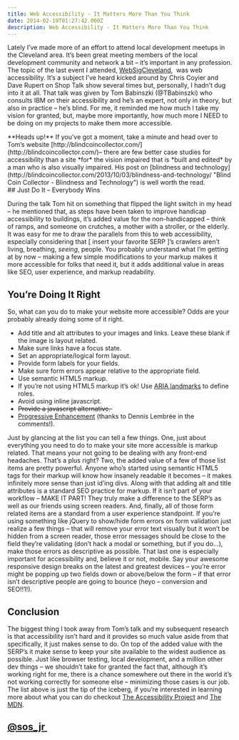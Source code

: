 ```yaml
---
title: Web Accessibility - It Matters More Than You Think
date: 2014-02-19T01:27:42.000Z
description: Web Accessibility - It Matters More Than You Think
---
```


Lately I’ve made more of an effort to attend local development meetups in the Cleveland area. It’s been great meeting members of the local development community and network a bit – it’s important in any profession. The topic of the last event I attended, [WebSigCleveland](http://websigcleveland.org "WebSigCleveland"),  was web accessibility. It’s a subject I’ve heard kicked around by Chris Coyier and Dave Rupert on Shop Talk show several times but, personally, I hadn’t dug into it at all. That talk was given by Tom Babinszki (@TBabinszki) who consults IBM on their accessibility and he’s an expert, not only in theory, but also in practice – he’s blind. For me, it reminded me how much I take my vision for granted, but, maybe more importantly, how much more I NEED to be doing on my projects to make them more accessible.

<div class="alert alert-info"><span class="alert-before"></span><span class="alert-after"></span><div class="alert-wrapper">**Heads up!** If you’ve got a moment, take a minute and head over to Tom’s website [http://blindcoincollector.com/](http://blindcoincollector.com/)– there are few better case studies for accessibility than a site *for* the vision impaired that is *built and edited* by a man who is also visually impaired. His post on [blindness and technology](http://blindcoincollector.com/2013/10/03/blindness-and-technology/ "Blind Coin Collector - Blindness and Technology") is well worth the read.  
<span class="ico-st alert-close"></span></div><div class="clear"></div></div>
## Just Do It – Everybody Wins

During the talk Tom hit on something that flipped the light switch in my head – he mentioned that, as steps have been taken to improve handicap accessibility to buildings, it’s added value for the non-handicapped – think of ramps, and someone on crutches, a mother with a stroller, or the elderly. It was easy for me to draw the parallels from this to web accessibility, especially considering that [ insert your favorite SERP ]’s crawlers aren’t living, breathing, *seeing*, people. You probably understand what I’m getting at by now – making a few simple modifications to your markup makes it more accessible for folks that need it, but it adds additional value in areas like SEO, user experience, and markup readability.


## You’re Doing It Right

So, what can you do to make your website more accessible? Odds are your probably already doing some of it right.

- Add title and alt attributes to your images and links. Leave these blank if the image is layout related.
- Make sure links have a focus state.
- Set an appropriate/logical form layout.
- Provide form labels for your fields.
- Make sure form errors appear relative to the appropriate field.
- Use semantic HTML5 markup.
- If you’re not using HTML5 markup it’s ok! Use [ARIA landmarks](http://www.w3.org/WAI/GL/wiki/Using_ARIA_landmarks_to_identify_regions_of_a_page "ARIA Landmarks") to define roles.
- Avoid using inline javascript.
- <del>Provide a javascript alternative. </del>
- [Progressive Enhancement](http://alistapart.com/article/progressiveenhancementwithjavascript "Progressive Enhancement with Javascript") (thanks to Dennis Lembrée in the comments!).

Just by glancing at the list you can tell a few things. One, just about everything you need to do to make your site more accessible is markup related. That means your not going to be dealing with any front-end headaches. That’s a plus right? Two, the added value of a few of those list items are pretty powerful. Anyone who’s started using semantic HTML5 tags for their markup will know how insanely readable it becomes – it makes infinitely more sense than just id’ing divs. Along with that adding alt and title attributes is a standard SEO practice for markup. If it isn’t part of your workflow – MAKE IT PART! They truly make a difference to the SERP’s as well as our friends using screen readers. And, finally, all of those form related items are a standard from a user experience standpoint. If you’re using something like jQuery to show/hide form errors on form validation just realize a few things – that will remove your error text visually but it won’t be hidden from a screen reader, those error messages should be close to the field they’re validating (don’t hack a modal or something, but if you do…), make those errors as descriptive as possible. That last one is especially important for accessibility and, believe it or not, mobile. Say your awesome responsive design breaks on the latest and greatest devices – you’re error might be popping up two fields down or above/below the form – if that error isn’t descriptive people are going to bounce (heyo – conversion and SEO!!1!).


## Conclusion

The biggest thing I took away from Tom’s talk and my subsequent research is that accessibility isn’t hard and it provides so much value aside from that specifically, it just makes sense to do. On top of the added value with the SERP’s it make sense to keep your site available to the widest audience as possible. Just like browser testing, local development, and a million other dev things – we shouldn’t take for granted the fact that, although it’s working right for me, there is a chance somewhere out there in the world it’s not working correctly for someone else – minimizing those cases is our job. The list above is just the tip of the iceberg, if you’re interested in learning more about what you can do checkout [The Accessibility Project](http://a11yproject.com/ "The Accessibility Project") and [The MDN](https://developer.mozilla.org/en-US/docs/Web/Accessibility/ARIA "ARIA - The Mozilla Developer Network").


## [<span class="screen-name">@sos_jr</span> ](https://twitter.com/sos_jr)


